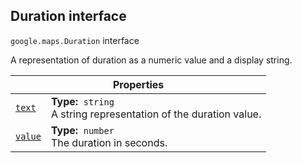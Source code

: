 
<h2 id="Duration">Duration interface</h2>
<p>
<code><span itemprop="path">google.maps</span>.<span itemprop="name">Duration</span></code>
interface
</p>
<p>A representation of duration as a numeric value and a display string.</p>
<div class="devsite-table-wrapper"><table class="properties responsive" summary="interface Duration - Properties">
<thead>
<tr><th colspan="2">Properties</th>
</tr></thead>
<tbody>
<tr id="Duration.text">
<td itemprop="property"><code><a class="secret-link" href="#Duration.text"><span>text</span></a></code></td>
<td><div><strong>Type:</strong>&nbsp; <code>string</code></div>
<div class="desc">A string representation of the duration value.</div></td>
</tr>
<tr id="Duration.value">
<td itemprop="property"><code><a class="secret-link" href="#Duration.value"><span>value</span></a></code></td>
<td><div><strong>Type:</strong>&nbsp; <code>number</code></div>
<div class="desc">The duration in seconds.</div></td>
</tr>
</tbody>
</table></div>
<script src="replace_links.js"></script>
